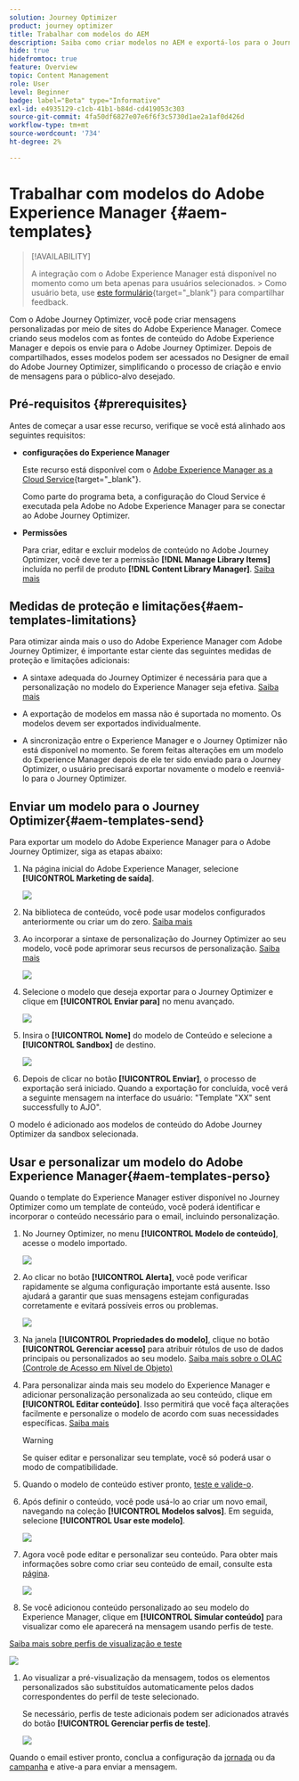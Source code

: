 ```yaml
---
solution: Journey Optimizer
product: journey optimizer
title: Trabalhar com modelos do AEM
description: Saiba como criar modelos no AEM e exportá-los para o Journey Optimizer
hide: true
hidefromtoc: true
feature: Overview
topic: Content Management
role: User
level: Beginner
badge: label="Beta" type="Informative"
exl-id: e4935129-c1cb-41b1-b84d-cd419053c303
source-git-commit: 4fa50df6827e07e6f6f3c5730d1ae2a1af0d426d
workflow-type: tm+mt
source-wordcount: '734'
ht-degree: 2%

---
```


# Trabalhar com modelos do Adobe Experience Manager {#aem-templates}

>[!AVAILABILITY]
>
>A integração com o Adobe Experience Manager está disponível no momento como um beta apenas para usuários selecionados.
>&#x200B;> Como usuário beta, use [este formulário](https://forms.office.com/pages/responsepage.aspx?id=Wht7-jR7h0OUrtLBeN7O4Wf0cbVTQ3tCpW_unE-w8-JUN1FaNlAzNkhPSUdaSkJXVFRCNTRJNVRFSy4u){target="_blank"} para compartilhar feedback.

Com o Adobe Journey Optimizer, você pode criar mensagens personalizadas por meio de sites do Adobe Experience Manager. Comece criando seus modelos com as fontes de conteúdo do Adobe Experience Manager e depois os envie para o Adobe Journey Optimizer. Depois de compartilhados, esses modelos podem ser acessados no Designer de email do Adobe Journey Optimizer, simplificando o processo de criação e envio de mensagens para o público-alvo desejado.

## Pré-requisitos {#prerequisites}

Antes de começar a usar esse recurso, verifique se você está alinhado aos seguintes requisitos:

* **configurações do Experience Manager**

  Este recurso está disponível com o [Adobe Experience Manager as a Cloud Service](https://experienceleague.adobe.com/docs/experience-manager-cloud-service/content/overview/introduction.html?lang=pt-BR){target="_blank"}.

  Como parte do programa beta, a configuração do Cloud Service é executada pela Adobe no Adobe Experience Manager para se conectar ao Adobe Journey Optimizer.

* **Permissões**

  Para criar, editar e excluir modelos de conteúdo no Adobe Journey Optimizer, você deve ter a permissão **[!DNL Manage Library Items]** incluída no perfil de produto **[!DNL Content Library Manager]**. [Saiba mais](../administration/ootb-product-profiles.md#content-library-manager)

## Medidas de proteção e limitações{#aem-templates-limitations}

Para otimizar ainda mais o uso do Adobe Experience Manager com Adobe Journey Optimizer, é importante estar ciente das seguintes medidas de proteção e limitações adicionais:

* A sintaxe adequada do Journey Optimizer é necessária para que a personalização no modelo do Experience Manager seja efetiva. [Saiba mais](../personalization/personalization-syntax.md)

* A exportação de modelos em massa não é suportada no momento. Os modelos devem ser exportados individualmente.

* A sincronização entre o Experience Manager e o Journey Optimizer não está disponível no momento. Se forem feitas alterações em um modelo do Experience Manager depois de ele ter sido enviado para o Journey Optimizer, o usuário precisará exportar novamente o modelo e reenviá-lo para o Journey Optimizer.

## Enviar um modelo para o Journey Optimizer{#aem-templates-send}

Para exportar um modelo do Adobe Experience Manager para o Adobe Journey Optimizer, siga as etapas abaixo:

1. Na página inicial do Adobe Experience Manager, selecione **[!UICONTROL Marketing de saída]**.

   ![](assets/aem-outbound-menu.png)

1. Na biblioteca de conteúdo, você pode usar modelos configurados anteriormente ou criar um do zero. [Saiba mais](https://experienceleague.adobe.com/docs/experience-manager-65/authoring/authoring/managing-pages.html?lang=pt-BR#creating-a-new-page)

1. Ao incorporar a sintaxe de personalização do Journey Optimizer ao seu modelo, você pode aprimorar seus recursos de personalização. [Saiba mais](../personalization/personalization-syntax.md)

   ![](assets/aem_ajo_4.png)

1. Selecione o modelo que deseja exportar para o Journey Optimizer e clique em **[!UICONTROL Enviar para]** no menu avançado.

   ![](assets/aem-advanced-menu.png)

1. Insira o **[!UICONTROL Nome]** do modelo de Conteúdo e selecione a **[!UICONTROL Sandbox]** de destino.

   ![](assets/aem-send-template-settings.png)

1. Depois de clicar no botão **[!UICONTROL Enviar]**, o processo de exportação será iniciado. Quando a exportação for concluída, você verá a seguinte mensagem na interface do usuário: &quot;Template &quot;XX&quot; sent successfully to AJO&quot;.

O modelo é adicionado aos modelos de conteúdo do Adobe Journey Optimizer da sandbox selecionada.

## Usar e personalizar um modelo do Adobe Experience Manager{#aem-templates-perso}

Quando o template do Experience Manager estiver disponível no Journey Optimizer como um template de conteúdo, você poderá identificar e incorporar o conteúdo necessário para o email, incluindo personalização.

1. No Journey Optimizer, no menu **[!UICONTROL Modelo de conteúdo]**, acesse o modelo importado.

   ![](assets/aem_ajo_1.png)

1. Ao clicar no botão **[!UICONTROL Alerta]**, você pode verificar rapidamente se alguma configuração importante está ausente. Isso ajudará a garantir que suas mensagens estejam configuradas corretamente e evitará possíveis erros ou problemas.

   ![](assets/aem_ajo_2.png)

1. Na janela **[!UICONTROL Propriedades do modelo]**, clique no botão **[!UICONTROL Gerenciar acesso]** para atribuir rótulos de uso de dados principais ou personalizados ao seu modelo. [Saiba mais sobre o OLAC (Controle de Acesso em Nível de Objeto)](../administration/object-based-access.md)

1. Para personalizar ainda mais seu modelo do Experience Manager e adicionar personalização personalizada ao seu conteúdo, clique em **[!UICONTROL Editar conteúdo]**. Isso permitirá que você faça alterações facilmente e personalize o modelo de acordo com suas necessidades específicas. [Saiba mais](../email/get-started-email-design.md)

   >[!WARNING]
   >
   > Se quiser editar e personalizar seu template, você só poderá usar o modo de compatibilidade.

1. Quando o modelo de conteúdo estiver pronto, [teste e valide-o](../content-management/content-templates.md#test-template).

1. Após definir o conteúdo, você pode usá-lo ao criar um novo email, navegando na coleção **[!UICONTROL Modelos salvos]**. Em seguida, selecione **[!UICONTROL Usar este modelo]**.

   ![](assets/aem_ajo_3.png)

1. Agora você pode editar e personalizar seu conteúdo. Para obter mais informações sobre como criar seu conteúdo de email, consulte esta [página](../email/content-from-scratch.md).

   ![](assets/aem_ajo_5.png)

1. Se você adicionou conteúdo personalizado ao seu modelo do Experience Manager, clique em **[!UICONTROL Simular conteúdo]** para visualizar como ele aparecerá na mensagem usando perfis de teste.

[Saiba mais sobre perfis de visualização e teste](../content-management/preview-test.md)

   ![](assets/aem_ajo_6.png)

1. Ao visualizar a pré-visualização da mensagem, todos os elementos personalizados são substituídos automaticamente pelos dados correspondentes do perfil de teste selecionado.

   Se necessário, perfis de teste adicionais podem ser adicionados através do botão **[!UICONTROL Gerenciar perfis de teste]**.

   ![](assets/aem_ajo_7.png)

Quando o email estiver pronto, conclua a configuração da [jornada](../building-journeys/journey-gs.md) ou da [campanha](../campaigns/create-campaign.md) e ative-a para enviar a mensagem.
